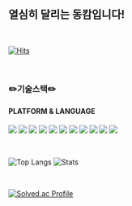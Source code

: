 ## 열심히 달리는 동캄입니다!

<br>  

[![Hits](https://hits.seeyoufarm.com/api/count/incr/badge.svg?url=https%3A%2F%2Fgithub.com%2Fdongkam5&count_bg=%2379C83D&title_bg=%23555555&icon=&icon_color=%23E7E7E7&title=hits&edge_flat=false)](https://hits.seeyoufarm.com)

<br>  

### ✏️기술스택✏️

#### PLATFORM & LANGUAGE
<img src="https://img.shields.io/badge/Python-3776AB?style=flat&logo=Python&logoColor=white"/> <img src="https://img.shields.io/badge/Flask-000000?style=flat&logo=Flask&logoColor=white"/>
<img src="https://img.shields.io/badge/Django-092E20?style=flat&logo=Django&logoColor=white"/>
<img src="https://img.shields.io/badge/Java-007396?style=flat&logo=Java&logoColor=white"/>
<img src="https://img.shields.io/badge/C-A8B9CC?style=flat&logo=C&logoColor=white">
<img src="https://img.shields.io/badge/HTML5-E34F26?style=flat&logo=HTML5&logoColor=white"/>
<img src="https://img.shields.io/badge/CSS3-1572B6?style=flat&logo=CSS3&logoColor=white"/>
<img src="https://img.shields.io/badge/JavaScript-F7DF1E?style=flat&logo=JavaScript&logoColor=white"/>
<img src="https://img.shields.io/badge/POSTGRESQL-4169E1?style=flat&logo=POSTGRESQL&logoColor=white"/>
<img src="https://img.shields.io/badge/SQLite-003B57?style=flat&logo=SQLite&logoColor=white"/>
<img src="https://img.shields.io/badge/Linux-FCC624?style=flat&logo=Linux&logoColor=white"/>

<br>

![Top Langs](https://github-readme-stats-dongkam5.vercel.app/api?username=dongkam5)
![Stats](https://github-readme-stats.vercel.app/api/top-langs/?username=dongkam5&layout=compact)

 <br>
 
[![Solved.ac Profile](http://mazassumnida.wtf/api/v2/generate_badge?boj=dongkam123)](https://solved.ac/dongkam123/)



